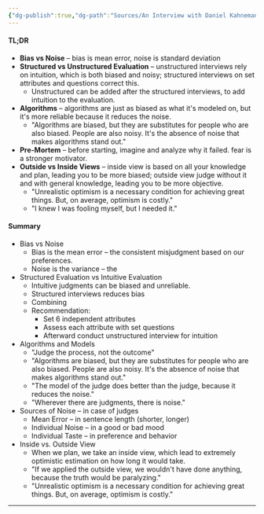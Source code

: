 ```yaml
---
{"dg-publish":true,"dg-path":"Sources/An Interview with Daniel Kahneman.md","permalink":"/sources/an-interview-with-daniel-kahneman/","tags":["psychology"],"noteIcon":"","created":"2024-03-30T12:25:56.575-07:00","updated":"2024-04-12T19:39:09.442-07:00"}
---
```




#### TL;DR
- **Bias vs Noise** – bias is mean error, noise is standard deviation
- **Structured vs Unstructured Evaluation** – unstructured interviews rely on intuition, which is both biased and noisy; structured interviews on set attributes and questions correct this.
	- Unstructured can be added after the structured interviews, to add intuition to the evaluation.
- **Algorithms** – algorithms are just as biased as what it's modeled on, but it's more reliable because it reduces the noise.
	- "Algorithms are biased, but they are substitutes for people who are also biased. People are also noisy. It's the absence of noise that makes algorithms stand out."
- **Pre-Mortem** – before starting, imagine and analyze why it failed. fear is a stronger motivator.
- **Outside vs Inside Views** – inside view is based on all your knowledge and plan, leading you to be more biased; outside view judge without it and with general knowledge, leading you to be more objective.
	- "Unrealistic optimism is a necessary condition for achieving great things. But, on average, optimism is costly."
	- "I knew I was fooling myself, but I needed it."

#### Summary
- Bias vs Noise
	- Bias is the mean error – the consistent misjudgment based on our preferences.
	- Noise is the variance – the 
- Structured Evaluation vs Intuitive Evaluation
	- Intuitive judgments can be biased and unreliable.
	- Structured interviews reduces bias
	- Combining 
	- Recommendation:
		- Set 6 independent attributes
		- Assess each attribute with set questions
		- Afterward conduct unstructured interview for intuition
- Algorithms and Models
	- "Judge the process, not the outcome"
	- "Algorithms are biased, but they are substitutes for people who are also biased. People are also noisy. It's the absence of noise that makes algorithms stand out."
	- "The model of the judge does better than the judge, because it reduces the noise."
	- "Wherever there are judgments, there is noise."
- Sources of Noise – in case of judges
	- Mean Error – in sentence length (shorter, longer)
	- Individual Noise – in a good or bad mood
	- Individual Taste – in preference and behavior
- Inside vs. Outside View
	- When we plan, we take an inside view, which lead to extremely optimistic estimation on how long it would take.
	- "If we applied the outside view, we wouldn't have done anything, because the truth would be paralyzing."
	- "Unrealistic optimism is a necessary condition for achieving great things. But, on average, optimism is costly."

---

